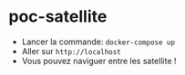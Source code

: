 # poc-satellite
- Lancer la commande: `docker-compose up`
- Aller sur `http://localhost`
- Vous pouvez naviguer entre les satellite !
